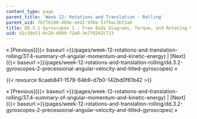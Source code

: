 ```yaml
---
content_type: page
parent_title: 'Week 12: Rotations and Translation - Rolling'
parent_uid: fbf76190-d89e-eed2-930e-51f9ac3bf2a6
title: DD.3.1 Gyroscopes 1 - Free Body Diagrams, Torque, and Rotating Vectors
uid: d1c38e53-0c20-d699-f2e8-3e7f0242c713
---
```


« [Previous]({{< baseurl >}}/pages/week-12-rotations-and-translation-rolling/37.4-summary-of-angular-momentum-and-kinetic-energy) | [Next]({{< baseurl >}}/pages/week-12-rotations-and-translation-rolling/dd.3.2-gyroscopes-2-precessional-angular-velocity-and-titled-gyroscopes) »

{{< resource 6caeb841-1578-64b9-d7b0-142bd0f61b42 >}}

« [Previous]({{< baseurl >}}/pages/week-12-rotations-and-translation-rolling/37.4-summary-of-angular-momentum-and-kinetic-energy) | [Next]({{< baseurl >}}/pages/week-12-rotations-and-translation-rolling/dd.3.2-gyroscopes-2-precessional-angular-velocity-and-titled-gyroscopes) »